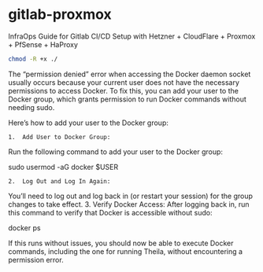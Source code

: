 # gitlab-proxmox

InfraOps Guide for Gitlab CI/CD Setup with Hetzner + CloudFlare + Proxmox + PfSense + HaProxy

```bash
chmod -R +x ./
```

The “permission denied” error when accessing the Docker daemon socket usually occurs because your current user does not have the necessary permissions to access Docker. To fix this, you can add your user to the Docker group, which grants permission to run Docker commands without needing sudo.

Here’s how to add your user to the Docker group:

    1.	Add User to Docker Group:

Run the following command to add your user to the Docker group:

sudo usermod -aG docker $USER

    2.	Log Out and Log In Again:

You’ll need to log out and log back in (or restart your session) for the group changes to take effect. 3. Verify Docker Access:
After logging back in, run this command to verify that Docker is accessible without sudo:

docker ps

If this runs without issues, you should now be able to execute Docker commands, including the one for running Theila, without encountering a permission error.
